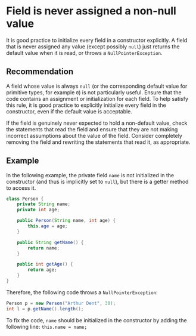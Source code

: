 # Field is never assigned a non-null value
It is good practice to initialize every field in a constructor explicitly. A field that is never assigned any value (except possibly `null`) just returns the default value when it is read, or throws a `NullPointerException`.


## Recommendation
A field whose value is always `null` (or the corresponding default value for primitive types, for example `0`) is not particularly useful. Ensure that the code contains an assignment or initialization for each field. To help satisfy this rule, it is good practice to explicitly initialize every field in the constructor, even if the default value is acceptable.

If the field is genuinely never expected to hold a non-default value, check the statements that read the field and ensure that they are not making incorrect assumptions about the value of the field. Consider completely removing the field and rewriting the statements that read it, as appropriate.


## Example
In the following example, the private field `name` is not initialized in the constructor (and thus is implicitly set to `null`), but there is a getter method to access it.


```java
class Person {
    private String name;
    private int age;

    public Person(String name, int age) {
        this.age = age;
    }

    public String getName() {
        return name;
    }

    public int getAge() {
        return age;
    }
}

```
Therefore, the following code throws a `NullPointerException`:

```java
Person p = new Person("Arthur Dent", 30);
int l = p.getName().length();
```
To fix the code, `name` should be initialized in the constructor by adding the following line: `this.name = name;`

